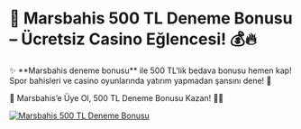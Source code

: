 <h1>🎰 Marsbahis 500 TL Deneme Bonusu – Ücretsiz Casino Eğlencesi! 💰🔥</h1>

<p>✨ **Marsbahis deneme bonusu** ile 500 TL'lik bedava bonusu hemen kap! Spor bahisleri ve casino oyunlarında yatırım yapmadan şansını dene! 🚀</p>

<a href="https://linklerim.online/2058" title="Marsbahis Deneme Bonusu"></a>
    🚀 Marsbahis’e Üye Ol, 500 TL Deneme Bonusu Kazan! 🎰💎


<a href="https://linklerim.online/2058" title="Marsbahis Deneme Bonusu">
    <img src="https://i.ibb.co/5K7Ks6w/zzzz3.gif" alt="Marsbahis 500 TL Deneme Bonusu" class="bonus-img">
</a>
